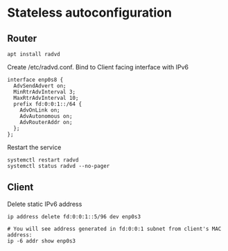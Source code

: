 # Stateless autoconfiguration

## Router

```
apt install radvd
```
Create /etc/radvd.conf. Bind to Client facing interface with IPv6
```
interface enp0s8 {
  AdvSendAdvert on;
  MinRtrAdvInterval 3; 
  MaxRtrAdvInterval 10;
  prefix fd:0:0:1::/64 {
    AdvOnLink on; 
    AdvAutonomous on; 
    AdvRouterAddr on; 
  };
};
```
Restart the service
```
systemctl restart radvd
systemctl status radvd --no-pager
```

## Client
Delete static IPv6 address
```
ip address delete fd:0:0:1::5/96 dev enp0s3

# You will see address generated in fd:0:0:1 subnet from client's MAC address:
ip -6 addr show enp0s3
```
